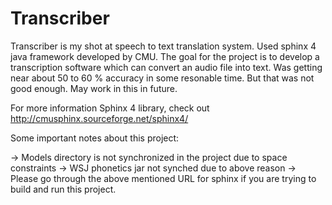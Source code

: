 Transcriber
===========
Transcriber is my shot at speech to text translation system. Used sphinx 4 java framework developed by CMU. The goal for the project
is to develop a transcription software which can convert an audio file into text. Was getting near about 50 to 60 % accuracy in some resonable time.
But that was not good enough. May work in this in future.

For more information Sphinx 4 library, check out http://cmusphinx.sourceforge.net/sphinx4/

Some important notes about this project:

  -> Models directory is not synchronized in the project due to space constraints
  -> WSJ phonetics jar not synched due to above reason
  -> Please go through the above mentioned URL for sphinx if you are trying to build and run this project.
